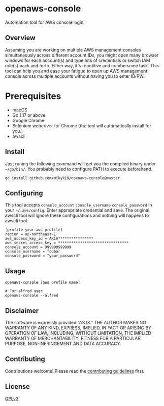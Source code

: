 # openaws-console

Automation tool for AWS console login.

## Overview

Assuming you are working on multiple AWS management consoles simultaneously across different account IDs, you might open many browser windows for each account(s) and type lots of credentials or switch IAM role(s) back and forth. Either way, it's repetitive and cumbersome task. This tool can help you and ease your fatigue to open up AWS management console across multiple accounts without having you to enter ID/PW.

# Prerequisites

- macOS
- Go 1.17 or above
- Google Chrome
- Selenium webdriver for Chrome (the tool will automatically install for you.)
- awscli

## Install

Just runing the following command will get you the compiled binary under `~/go/bin/`.
You probably need to configure PATH to execute beforehand.

```
go install github.com/mikyk10/openaws-console@master
```

## Configuring

This tool accepts `console_account` `console_username` `console_password` in your `~/.aws/config`. Enter appropriate credential and save. The original awscli tool will ignore these configurations and nothing will happens to awscli tool.

```
[profile your-aws-profile]
region = ap-northeast-1
aws_access_key_id = AKIA****************
aws_secret_access_key = ********************************
console_account = 999999999999
console_username = foobar
console_password = "your_password"
```

## Usage

```
openaws-console [aws profile name]

# For alfred user
openaws-console --alfred
```

## Disclaimer

The software is expressly provided “AS IS.” THE AUTHOR MAKES NO WARRANTY OF ANY KIND, EXPRESS, IMPLIED, IN FACT OR ARISING BY OPERATION OF LAW, INCLUDING, WITHOUT LIMITATION, THE IMPLIED WARRANTY OF MERCHANTABILITY, FITNESS FOR A PARTICULAR PURPOSE, NON-INFRINGEMENT AND DATA ACCURACY.

## Contributing

Contributions welcome! Please read the [contributing guidelines](CONTRIBUTING.md) first.


## License

[GPLv3](LICENSE)
